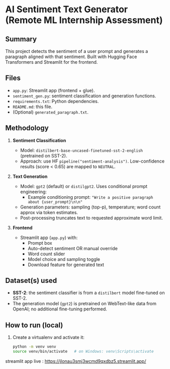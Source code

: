 # AI Sentiment Text Generator (Remote ML Internship Assessment)

## Summary
This project detects the sentiment of a user prompt and generates a paragraph aligned with that sentiment. Built with Hugging Face Transformers and Streamlit for the frontend.

## Files
- `app.py`: Streamlit app (frontend + glue).
- `sentiment_gen.py`: sentiment classification and generation functions.
- `requirements.txt`: Python dependencies.
- `README.md`: this file.
- (Optional) `generated_paragraph.txt`.

## Methodology
1. **Sentiment Classification**
   - Model: `distilbert-base-uncased-finetuned-sst-2-english` (pretrained on SST-2).
   - Approach: use HF `pipeline("sentiment-analysis")`. Low-confidence results (score < 0.65) are mapped to `NEUTRAL`.

2. **Text Generation**
   - Model: `gpt2` (default) or `distilgpt2`. Uses conditional prompt engineering:
     - Example conditioning prompt: `"Write a positive paragraph about {user_prompt}\n\n"`
   - Generation parameters: sampling (top-p), temperature; word count approx via token estimates.
   - Post-processing truncates text to requested approximate word limit.

3. **Frontend**
   - Streamlit app (`app.py`) with:
     - Prompt box
     - Auto-detect sentiment OR manual override
     - Word count slider
     - Model choice and sampling toggle
     - Download feature for generated text

## Dataset(s) used
- **SST-2**: the sentiment classifier is from a `distilbert` model fine-tuned on SST-2.
- The generation model (`gpt2`) is pretrained on WebText-like data from OpenAI; no additional fine-tuning performed.

## How to run (local)
1. Create a virtualenv and activate it:
   ```bash
   python -m venv venv
   source venv/bin/activate   # on Windows: venv\Scripts\activate


streamlit app live : https://jlonau3smj3wcmd9qxdbz5.streamlit.app/
